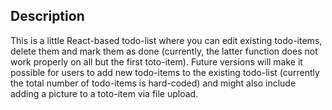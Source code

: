## Description

This is a little React-based todo-list where you can edit existing todo-items, delete them and mark them as done (currently, the latter function does not work properly on all but the first toto-item). Future versions will make it possible for users to add new todo-items to the existing todo-list (currently the total number of todo-items is hard-coded) and might also include adding a picture to a toto-item via file upload.
